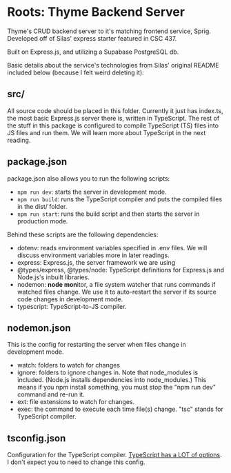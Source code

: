 # Roots: Thyme Backend Server
Thyme's CRUD backend server to it's matching frontend service, Sprig. Developed off of Silas' express starter featured in CSC 437.

Built on Express.js, and utilizing a Supabase PostgreSQL db.

Basic details about the service's technologies from Silas' original README included below (because I felt weird deleting it):


## src/
All source code should be placed in this folder.  Currently it just has index.ts, the most basic Express.js server there is, written in TypeScript.  The rest of the stuff in this package is configured to compile TypeScript (TS) files into JS files and run them.  We will learn more about TypeScript in the next reading.

## package.json
package.json also allows you to run the following scripts:
* `npm run dev`: starts the server in development mode.
* `npm run build`: runs the TypeScript compiler and puts the compiled files in the dist/ folder.
* `npm run start`: runs the build script and then starts the server in production mode.

Behind these scripts are the following dependencies:

* dotenv: reads environment variables specified in .env files.  We will discuss environment variables more in later readings.
* express: Express.js, the server framework we are using
* @types/express, @types/node: TypeScript definitions for Express.js and Node.js's inbuilt libraries.
* nodemon: **node mon**itor, a file system watcher that runs commands if watched files change.  We use it to auto-restart the server if its source code changes in development mode.
* typescript: TypeScript-to-JS compiler.

## nodemon.json
This is the config for restarting the server when files change in development mode.

* watch: folders to watch for changes
* ignore: folders to ignore changes in.  Note that node_modules is included.  (Node.js installs dependencies into node_modules.)  This means if you npm install something, you must stop the "npm run dev" command and re-run it.
* ext: file extensions to watch for changes.
* exec: the command to execute each time file(s) change.  "tsc" stands for TypeScript compiler.

## tsconfig.json
Configuration for the TypeScript compiler.  [TypeScript has a LOT of options](https://www.typescriptlang.org/tsconfig/).  I don't expect you to need to change this config.

